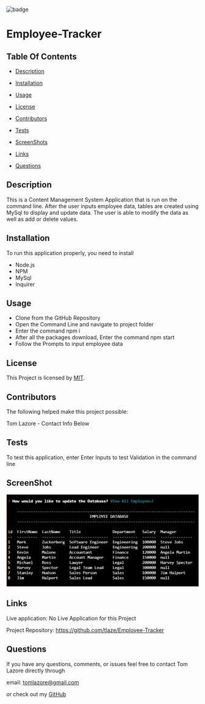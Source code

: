 

  ![badge](https://img.shields.io/badge/license-MIT-brightgreen)
  
  # Employee-Tracker
  

  ## Table Of Contents

  * [Description](#description)

  * [Installation](#installation)

  * [Usage](#usage)

  * [License](#license)

  * [Contributors](#contributors)

  * [Tests](#tests)

  * [ScreenShots](#screenshots)

  * [Links](#links)

  * [Questions](#questions)

  ## Description

  This is a Content Management System Application that is run on the command line. After the user inputs employee data, tables are created using MySql to display and update data. The user is able to modify the data as well as add or delete values. 
  
  ## Installation

  To run this application properly, you need to install 
  * Node.js 
  * NPM 
  * MySql
  * Inquirer
  

  ## Usage
  
  * Clone from the GitHub Repository 
  * Open the Command Line and navigate to project folder
  * Enter the command npm i
  * After all the packages download, Enter the command npm start 
  * Follow the Prompts to input employee data
  
  
  ## License
  
  This Project is licensed by [MIT](https://choosealicense.com/licenses/mit/).
  
  ## Contributors
  
  The following helped make this project possible:

  Tom Lazore -  Contact Info Below
  
  
  ## Tests
  
  To test this application, enter Enter Inputs to test Validation in the command line

  ## ScreenShot

  ![Screenshot](assets/images/table.png)

  ## Links

  Live application: No Live Application for this Project

  Project Repository: https://github.com/tlaze/Employee-Tracker
  
  
  ## Questions

  If you have any questions, comments, or issues feel free to contact Tom Lazore directly through
  
  email: tomlazore@gmail.com

  or check out my [GitHub](https://github.com/tlaze)

  
